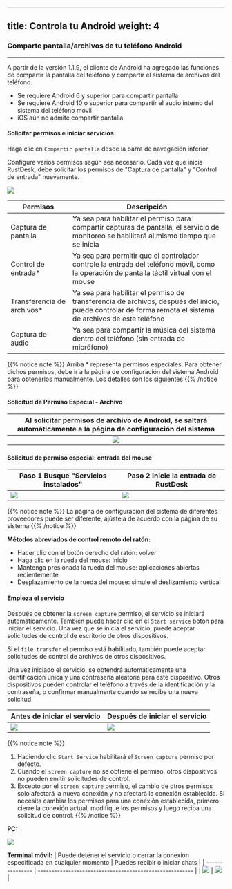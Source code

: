 ----
title: Controla tu Android 
weight: 4
---

### Comparte pantalla/archivos de tu teléfono Android
------

A partir de la versión 1.1.9, el cliente de Android ha agregado las funciones de compartir la pantalla del teléfono y compartir el sistema de archivos del teléfono.

- Se requiere Android 6 y superior para compartir pantalla
- Se requiere Android 10 o superior para compartir el audio interno del sistema del teléfono móvil
- iOS aún no admite compartir pantalla


#### **Solicitar permisos e iniciar servicios**

Haga clic en `Compartir pantalla` desde la barra de navegación inferior

Configure varios permisos según sea necesario. Cada vez que inicia RustDesk, debe solicitar los permisos de "Captura de pantalla" y "Control de entrada" nuevamente.

![](/docs/en/client/android/images/server_off_en.jpg?width=300px)

| Permisos                   | Descripción                                               |
| -------------------------- | --------------------------------------------------------- |
| Captura de pantalla        | Ya sea para habilitar el permiso para compartir capturas de pantalla, el servicio de monitoreo se habilitará al mismo tiempo que se inicia |
| Control de entrada*        | Ya sea para permitir que el controlador controle la entrada del teléfono móvil, como la operación de pantalla táctil virtual con el mouse |
| Transferencia de archivos* | Ya sea para habilitar el permiso de transferencia de archivos, después del inicio, puede controlar de forma remota el sistema de archivos de este teléfono |
| Captura de audio           | Ya sea para compartir la música del sistema dentro del teléfono (sin entrada de micrófono) |

{{% notice note %}}
Arriba * representa permisos especiales. Para obtener dichos permisos, debe ir a la página de configuración del sistema Android para obtenerlos manualmente. Los detalles son los siguientes
{{% /notice %}}

#### **Solicitud de Permiso Especial - Archivo**

| Al solicitar permisos de archivo de Android, se saltará automáticamente a la página de configuración del sistema |
| :---------------: |
| ![](/docs/en/client/android/images/get_file_en.jpg?width=300px) |

#### **Solicitud de permiso especial: entrada del mouse**
| Paso 1 Busque "Servicios instalados" | Paso 2 Inicie la entrada de RustDesk |
| --------------- | -------------------------------------------------------- |
| ![](/docs/en/client/android/images/get_input1_en.jpg?width=300px) | ![](/docs/en/client/android/images/get_input2_en.jpg?width=300px) |

{{% notice note %}}
La página de configuración del sistema de diferentes proveedores puede ser diferente, ajústela de acuerdo con la página de su sistema
{{% /notice %}}

**Métodos abreviados de control remoto del ratón:**

- Hacer clic con el botón derecho del ratón: volver
- Haga clic en la rueda del mouse: Inicio
- Mantenga presionada la rueda del mouse: aplicaciones abiertas recientemente
- Desplazamiento de la rueda del mouse: simule el deslizamiento vertical

#### **Empieza el servicio**

Después de obtener la `screen capture` permiso, el servicio se iniciará automáticamente. También puede hacer clic en el `Start service` botón para iniciar el servicio. Una vez que se inicia el servicio, puede aceptar solicitudes de control de escritorio de otros dispositivos.

Si el `file transfer` el permiso está habilitado, también puede aceptar solicitudes de control de archivos de otros dispositivos.

Una vez iniciado el servicio, se obtendrá automáticamente una identificación única y una contraseña aleatoria para este dispositivo. Otros dispositivos pueden controlar el teléfono a través de la identificación y la contraseña, o confirmar manualmente cuando se recibe una nueva solicitud.

| Antes de iniciar el servicio | Después de iniciar el servicio |
| --------------- | -------------------------------------------------------- |
| ![](/docs/en/client/android/images/server_off_en.jpg?width=300px) | ![](/docs/en/client/android/images/server_on_en.jpg?width=300px) |

{{% notice note %}}
1. Haciendo clic `Start Service` habilitará el `Screen capture` permiso por defecto.
2. Cuando el `screen capture` no se obtiene el permiso, otros dispositivos no pueden emitir solicitudes de control.
3. Excepto por el `screen capture` permiso, el cambio de otros permisos solo afectará la nueva conexión y no afectará la conexión establecida. Si necesita cambiar los permisos para una conexión establecida, primero cierre la conexión actual, modifique los permisos y luego reciba una solicitud de control.
{{% /notice %}}

**PC:**

![](/docs/en/client/android/images/android_server_pc_side_en.png?width=700px)

**Terminal móvil:**
| Puede detener el servicio o cerrar la conexión especificada en cualquier momento | Puedes recibir o iniciar chats |
| --------------- | -------------------------------------------------------- |
| ![](/docs/en/client/android/images/server_on_en.jpg?width=300px) | ![](/docs/en/client/android/images/android_server2_en.jpg?width=300px) |
